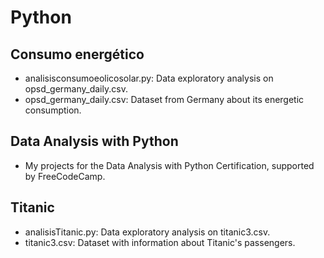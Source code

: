 # Python

## Consumo energético
* analisisconsumoeolicosolar.py: 
  Data exploratory analysis on opsd_germany_daily.csv.
* opsd_germany_daily.csv: 
  Dataset from Germany about its energetic consumption.
  
## Data Analysis with Python
* My projects for the Data Analysis with Python Certification, supported by FreeCodeCamp.
  
## Titanic
* analisisTitanic.py: 
  Data exploratory analysis on titanic3.csv.
* titanic3.csv: 
  Dataset with information about Titanic's passengers.

  
